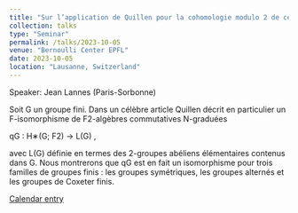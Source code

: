 ```yaml
---
title: "Sur l’application de Quillen pour la cohomologie modulo 2 de certains groupes finis"
collection: talks
type: "Seminar"
permalink: /talks/2023-10-05
venue: "Bernoulli Center EPFL"
date: 2023-10-05
location: "Lausanne, Switzerland"
---
```


Speaker: Jean Lannes (Paris-Sorbonne)

Soit G un groupe fini. Dans un célèbre article Quillen décrit en particulier un F-isomorphisme de F2-algèbres commutatives N-graduées                     
 
qG : H∗(G; F2) → L(G) ,
 
avec L(G) définie en termes des 2-groupes abéliens élémentaires contenus dans G. Nous montrerons que qG est en fait un isomorphisme pour trois familles de groupes finis : les groupes symétriques, les groupes alternés et les groupes de Coxeter finis.

[Calendar entry](https://memento.epfl.ch/event/sur-lapplication-de-quillen-pour-la-cohomologie-mo/)
